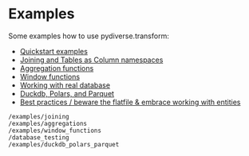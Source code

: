# Examples

Some examples how to use pydiverse.transform:

* [Quickstart examples](/quickstart)
* [Joining and Tables as Column namespaces](/examples/joining)
* [Aggregation functions](/examples/aggregations)
* [Window functions](/examples/window_functions)
* [Working with real database](/database_testing)
* [Duckdb, Polars, and Parquet](/examples/duckdb_polars_parquet)
* [Best practices / beware the flatfile & embrace working with entities](/examples/best_practices_entities)

```{toctree}
/examples/joining
/examples/aggregations
/examples/window_functions
/database_testing
/examples/duckdb_polars_parquet
```
